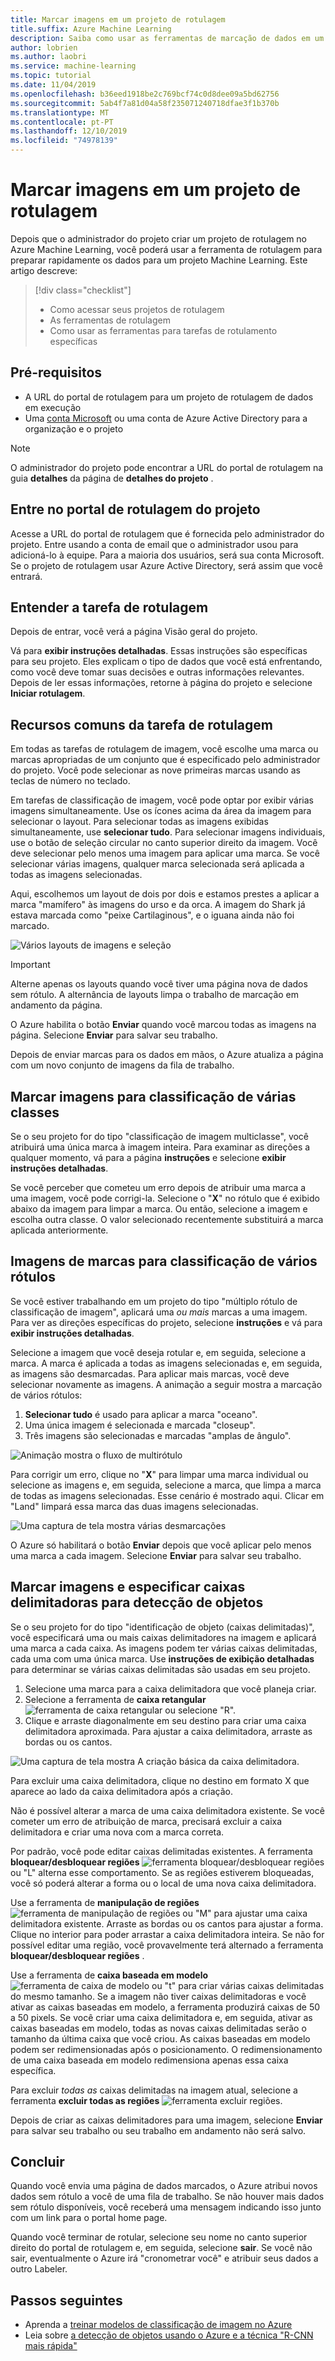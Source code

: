 ```yaml
---
title: Marcar imagens em um projeto de rotulagem
title.suffix: Azure Machine Learning
description: Saiba como usar as ferramentas de marcação de dados em um projeto de rotulagem de Azure Machine Learning.
author: lobrien
ms.author: laobri
ms.service: machine-learning
ms.topic: tutorial
ms.date: 11/04/2019
ms.openlocfilehash: b36eed1918be2c769bcf74c0d8dee09a5bd62756
ms.sourcegitcommit: 5ab4f7a81d04a58f235071240718dfae3f1b370b
ms.translationtype: MT
ms.contentlocale: pt-PT
ms.lasthandoff: 12/10/2019
ms.locfileid: "74978139"
---
```

# <a name="tag-images-in-a-labeling-project"></a>Marcar imagens em um projeto de rotulagem

Depois que o administrador do projeto criar um projeto de rotulagem no Azure Machine Learning, você poderá usar a ferramenta de rotulagem para preparar rapidamente os dados para um projeto Machine Learning. Este artigo descreve:

> [!div class="checklist"]
> * Como acessar seus projetos de rotulagem
> * As ferramentas de rotulagem
> * Como usar as ferramentas para tarefas de rotulamento específicas

## <a name="prerequisites"></a>Pré-requisitos

* A URL do portal de rotulagem para um projeto de rotulagem de dados em execução
* Uma [conta Microsoft](https://account.microsoft.com/account) ou uma conta de Azure Active Directory para a organização e o projeto

> [!NOTE]
> O administrador do projeto pode encontrar a URL do portal de rotulagem na guia **detalhes** da página de **detalhes do projeto** .

## <a name="sign-in-to-the-projects-labeling-portal"></a>Entre no portal de rotulagem do projeto

Acesse a URL do portal de rotulagem que é fornecida pelo administrador do projeto. Entre usando a conta de email que o administrador usou para adicioná-lo à equipe. Para a maioria dos usuários, será sua conta Microsoft. Se o projeto de rotulagem usar Azure Active Directory, será assim que você entrará.

## <a name="understand-the-labeling-task"></a>Entender a tarefa de rotulagem

Depois de entrar, você verá a página Visão geral do projeto.

Vá para **exibir instruções detalhadas**. Essas instruções são específicas para seu projeto. Eles explicam o tipo de dados que você está enfrentando, como você deve tomar suas decisões e outras informações relevantes. Depois de ler essas informações, retorne à página do projeto e selecione **Iniciar rotulagem**.

## <a name="common-features-of-the-labeling-task"></a>Recursos comuns da tarefa de rotulagem

Em todas as tarefas de rotulagem de imagem, você escolhe uma marca ou marcas apropriadas de um conjunto que é especificado pelo administrador do projeto. Você pode selecionar as nove primeiras marcas usando as teclas de número no teclado.  

Em tarefas de classificação de imagem, você pode optar por exibir várias imagens simultaneamente. Use os ícones acima da área da imagem para selecionar o layout. Para selecionar todas as imagens exibidas simultaneamente, use **selecionar tudo**. Para selecionar imagens individuais, use o botão de seleção circular no canto superior direito da imagem. Você deve selecionar pelo menos uma imagem para aplicar uma marca. Se você selecionar várias imagens, qualquer marca selecionada será aplicada a todas as imagens selecionadas.

Aqui, escolhemos um layout de dois por dois e estamos prestes a aplicar a marca "mamífero" às imagens do urso e da orca. A imagem do Shark já estava marcada como "peixe Cartilaginous", e o iguana ainda não foi marcado.

![Vários layouts de imagens e seleção](media/how-to-label-images/layouts.png)

> [!Important] 
> Alterne apenas os layouts quando você tiver uma página nova de dados sem rótulo. A alternância de layouts limpa o trabalho de marcação em andamento da página.

O Azure habilita o botão **Enviar** quando você marcou todas as imagens na página. Selecione **Enviar** para salvar seu trabalho.

Depois de enviar marcas para os dados em mãos, o Azure atualiza a página com um novo conjunto de imagens da fila de trabalho.

## <a name="tag-images-for-multi-class-classification"></a>Marcar imagens para classificação de várias classes

Se o seu projeto for do tipo "classificação de imagem multiclasse", você atribuirá uma única marca à imagem inteira. Para examinar as direções a qualquer momento, vá para a página **instruções** e selecione **exibir instruções detalhadas**.

Se você perceber que cometeu um erro depois de atribuir uma marca a uma imagem, você pode corrigi-la. Selecione o "**X**" no rótulo que é exibido abaixo da imagem para limpar a marca. Ou então, selecione a imagem e escolha outra classe. O valor selecionado recentemente substituirá a marca aplicada anteriormente.

## <a name="tag-images-for-multi-label-classification"></a>Imagens de marcas para classificação de vários rótulos

Se você estiver trabalhando em um projeto do tipo "múltiplo rótulo de classificação de imagem", aplicará uma *ou mais* marcas a uma imagem. Para ver as direções específicas do projeto, selecione **instruções** e vá para **exibir instruções detalhadas**.

Selecione a imagem que você deseja rotular e, em seguida, selecione a marca. A marca é aplicada a todas as imagens selecionadas e, em seguida, as imagens são desmarcadas. Para aplicar mais marcas, você deve selecionar novamente as imagens. A animação a seguir mostra a marcação de vários rótulos:

1. **Selecionar tudo** é usado para aplicar a marca "oceano".
1. Uma única imagem é selecionada e marcada "closeup".
1. Três imagens são selecionadas e marcadas "amplas de ângulo".

![Animação mostra o fluxo de multirótulo](media/how-to-label-images/multilabel.gif)

Para corrigir um erro, clique no "**X**" para limpar uma marca individual ou selecione as imagens e, em seguida, selecione a marca, que limpa a marca de todas as imagens selecionadas. Esse cenário é mostrado aqui. Clicar em "Land" limpará essa marca das duas imagens selecionadas.

![Uma captura de tela mostra várias desmarcações](media/how-to-label-images/multiple-deselection.png)

O Azure só habilitará o botão **Enviar** depois que você aplicar pelo menos uma marca a cada imagem. Selecione **Enviar** para salvar seu trabalho.

## <a name="tag-images-and-specify-bounding-boxes-for-object-detection"></a>Marcar imagens e especificar caixas delimitadoras para detecção de objetos

Se o seu projeto for do tipo "identificação de objeto (caixas delimitadas)", você especificará uma ou mais caixas delimitadores na imagem e aplicará uma marca a cada caixa. As imagens podem ter várias caixas delimitadas, cada uma com uma única marca. Use **instruções de exibição detalhadas** para determinar se várias caixas delimitadas são usadas em seu projeto.

1. Selecione uma marca para a caixa delimitadora que você planeja criar.
1. Selecione a ferramenta de **caixa retangular** ![ferramenta de caixa retangular](media/how-to-label-images/rectangular-box-tool.png) ou selecione "R".
3. Clique e arraste diagonalmente em seu destino para criar uma caixa delimitadora aproximada. Para ajustar a caixa delimitadora, arraste as bordas ou os cantos.

![Uma captura de tela mostra A criação básica da caixa delimitadora.](media/how-to-label-images/bounding-box-sequence.png)

Para excluir uma caixa delimitadora, clique no destino em formato X que aparece ao lado da caixa delimitadora após a criação.

Não é possível alterar a marca de uma caixa delimitadora existente. Se você cometer um erro de atribuição de marca, precisará excluir a caixa delimitadora e criar uma nova com a marca correta.

Por padrão, você pode editar caixas delimitadas existentes. A ferramenta **bloquear/desbloquear regiões** ![ferramenta bloquear/desbloquear regiões](media/how-to-label-images/lock-bounding-boxes-tool.png) ou "L" alterna esse comportamento. Se as regiões estiverem bloqueadas, você só poderá alterar a forma ou o local de uma nova caixa delimitadora.

Use a ferramenta de **manipulação de regiões** ![ferramenta de manipulação de regiões](media/how-to-label-images/regions-tool.png) ou "M" para ajustar uma caixa delimitadora existente. Arraste as bordas ou os cantos para ajustar a forma. Clique no interior para poder arrastar a caixa delimitadora inteira. Se não for possível editar uma região, você provavelmente terá alternado a ferramenta **bloquear/desbloquear regiões** .

Use a ferramenta de **caixa baseada em modelo** ![ferramenta de caixa de modelo](media/how-to-label-images/template-box-tool.png) ou "t" para criar várias caixas delimitadas do mesmo tamanho. Se a imagem não tiver caixas delimitadoras e você ativar as caixas baseadas em modelo, a ferramenta produzirá caixas de 50 a 50 pixels. Se você criar uma caixa delimitadora e, em seguida, ativar as caixas baseadas em modelo, todas as novas caixas delimitadas serão o tamanho da última caixa que você criou. As caixas baseadas em modelo podem ser redimensionadas após o posicionamento. O redimensionamento de uma caixa baseada em modelo redimensiona apenas essa caixa específica.

Para excluir *todas as* caixas delimitadas na imagem atual, selecione a ferramenta **excluir todas as regiões** ![ferramenta excluir regiões](media/how-to-label-images/delete-regions-tool.png).

Depois de criar as caixas delimitadores para uma imagem, selecione **Enviar** para salvar seu trabalho ou seu trabalho em andamento não será salvo.

## <a name="finish-up"></a>Concluir

Quando você envia uma página de dados marcados, o Azure atribui novos dados sem rótulo a você de uma fila de trabalho. Se não houver mais dados sem rótulo disponíveis, você receberá uma mensagem indicando isso junto com um link para o portal home page.

Quando você terminar de rotular, selecione seu nome no canto superior direito do portal de rotulagem e, em seguida, selecione **sair**. Se você não sair, eventualmente o Azure irá "cronometrar você" e atribuir seus dados a outro Labeler.

## <a name="next-steps"></a>Passos seguintes

* Aprenda a [treinar modelos de classificação de imagem no Azure](https://docs.microsoft.com/azure/machine-learning/service/tutorial-train-models-with-aml)
* Leia sobre [a detecção de objetos usando o Azure e a técnica "R-CNN mais rápida"](https://www.microsoft.com/developerblog/2017/10/24/bird-detection-with-azure-ml-workbench/)
